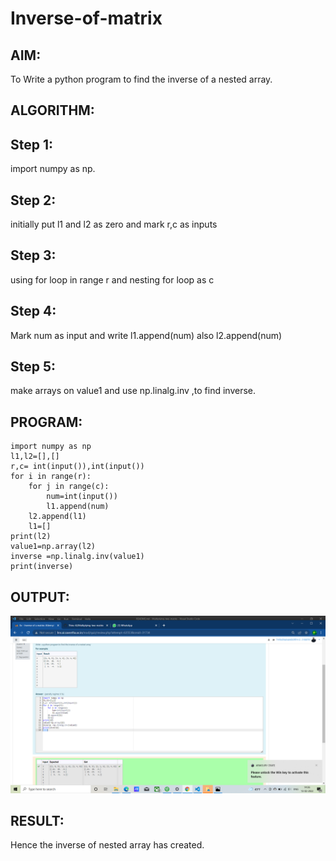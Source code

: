 # Inverse-of-matrix

## AIM:
To Write a python program to find the inverse of a nested array.

## ALGORITHM:

## Step 1:
import numpy as np.

## Step 2:
initially put l1 and l2 as zero and mark r,c as inputs

## Step 3:
using for loop in range r and nesting for loop as c

## Step 4:
Mark num as input and write l1.append(num) also l2.append(num)

## Step 5:
make arrays on value1 and use np.linalg.inv ,to find inverse.

## PROGRAM:
~~~
import numpy as np
l1,l2=[],[]
r,c= int(input()),int(input())
for i in range(r):
    for j in range(c):
        num=int(input())
        l1.append(num)
    l2.append(l1)
    l1=[]
print(l2)
value1=np.array(l2)
inverse =np.linalg.inv(value1)
print(inverse)
~~~


## OUTPUT:
![output](./t1.png)

## RESULT:
Hence the inverse of nested array has created.
